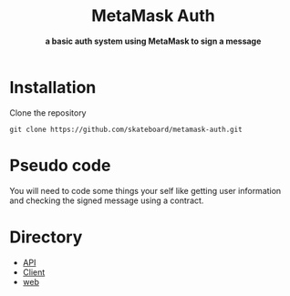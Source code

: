 
<h1 align="center">MetaMask Auth</h1>
<div align="center">
  <strong>a basic auth system using MetaMask to sign a message</strong>
</div>
<br />

# Installation
Clone the repository
```
git clone https://github.com/skateboard/metamask-auth.git
```

# Pseudo code
You will need to code some things your self like getting user information and checking the signed message using a contract.

# Directory
- [API](api/)
- [Client](client/)
- [web](web/)
